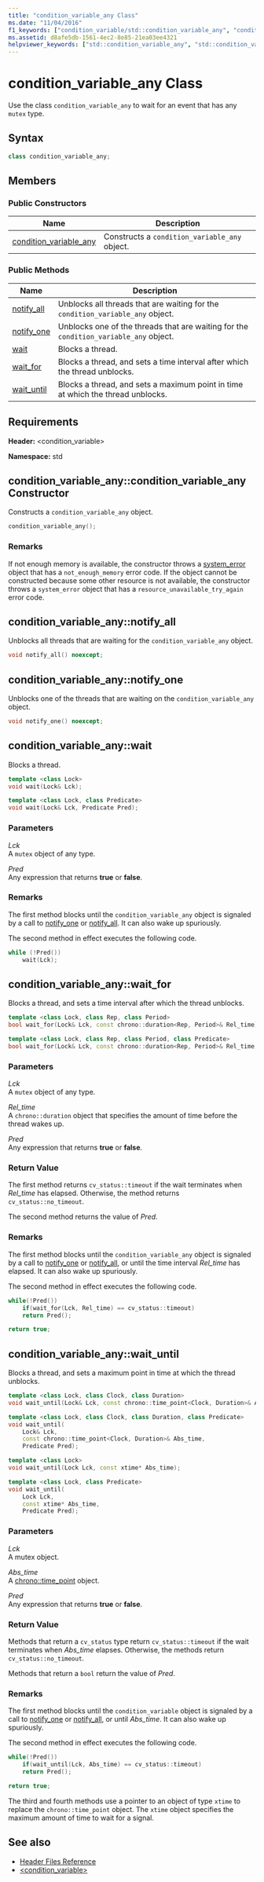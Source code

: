 ```yaml
---
title: "condition_variable_any Class"
ms.date: "11/04/2016"
f1_keywords: ["condition_variable/std::condition_variable_any", "condition_variable/std::condition_variable_any::condition_variable_any", "condition_variable/std::condition_variable_any::notify_all", "condition_variable/std::condition_variable_any::notify_one", "condition_variable/std::condition_variable_any::wait", "condition_variable/std::condition_variable_any::wait_for", "condition_variable/std::condition_variable_any::wait_until"]
ms.assetid: d8afe5db-1561-4ec2-8e85-21ea03ee4321
helpviewer_keywords: ["std::condition_variable_any", "std::condition_variable_any::condition_variable_any", "std::condition_variable_any::notify_all", "std::condition_variable_any::notify_one", "std::condition_variable_any::wait", "std::condition_variable_any::wait_for", "std::condition_variable_any::wait_until"]
---
```

# condition_variable_any Class

Use the class `condition_variable_any` to wait for an event that has any `mutex` type.

## Syntax

```cpp
class condition_variable_any;
```

## Members

### Public Constructors

|Name|Description|
|----------|-----------------|
|[condition_variable_any](#condition_variable_any)|Constructs a `condition_variable_any` object.|

### Public Methods

|Name|Description|
|----------|-----------------|
|[notify_all](#notify_all)|Unblocks all threads that are waiting for the `condition_variable_any` object.|
|[notify_one](#notify_one)|Unblocks one of the threads that are waiting for the `condition_variable_any` object.|
|[wait](#wait)|Blocks a thread.|
|[wait_for](#wait_for)|Blocks a thread, and sets a time interval after which the thread unblocks.|
|[wait_until](#wait_until)|Blocks a thread, and sets a maximum point in time at which the thread unblocks.|

## Requirements

**Header:** \<condition_variable>

**Namespace:** std

## <a name="condition_variable_any"></a>  condition_variable_any::condition_variable_any Constructor

Constructs a `condition_variable_any` object.

```cpp
condition_variable_any();
```

### Remarks

If not enough memory is available, the constructor throws a [system_error](../standard-library/system-error-class.md) object that has a `not_enough_memory` error code. If the object cannot be constructed because some other resource is not available, the constructor throws a `system_error` object that has a `resource_unavailable_try_again` error code.

## <a name="notify_all"></a>  condition_variable_any::notify_all

Unblocks all threads that are waiting for the `condition_variable_any` object.

```cpp
void notify_all() noexcept;
```

## <a name="notify_one"></a>  condition_variable_any::notify_one

Unblocks one of the threads that are waiting on the `condition_variable_any` object.

```cpp
void notify_one() noexcept;
```

## <a name="wait"></a>  condition_variable_any::wait

Blocks a thread.

```cpp
template <class Lock>
void wait(Lock& Lck);

template <class Lock, class Predicate>
void wait(Lock& Lck, Predicate Pred);
```

### Parameters

*Lck*<br/>
A `mutex` object of any type.

*Pred*<br/>
Any expression that returns **true** or **false**.

### Remarks

The first method blocks until the `condition_variable_any` object is signaled by a call to [notify_one](../standard-library/condition-variable-class.md#notify_one) or [notify_all](../standard-library/condition-variable-class.md#notify_all). It can also wake up spuriously.

The second method in effect executes the following code.

```cpp
while (!Pred())
    wait(Lck);
```

## <a name="wait_for"></a>  condition_variable_any::wait_for

Blocks a thread, and sets a time interval after which the thread unblocks.

```cpp
template <class Lock, class Rep, class Period>
bool wait_for(Lock& Lck, const chrono::duration<Rep, Period>& Rel_time);

template <class Lock, class Rep, class Period, class Predicate>
bool wait_for(Lock& Lck, const chrono::duration<Rep, Period>& Rel_time, Predicate Pred);
```

### Parameters

*Lck*<br/>
A `mutex` object of any type.

*Rel_time*<br/>
A `chrono::duration` object that specifies the amount of time before the thread wakes up.

*Pred*<br/>
Any expression that returns **true** or **false**.

### Return Value

The first method returns `cv_status::timeout` if the wait terminates when *Rel_time* has elapsed. Otherwise, the method returns `cv_status::no_timeout`.

The second method returns the value of *Pred*.

### Remarks

The first method blocks until the `condition_variable_any` object is signaled by a call to [notify_one](../standard-library/condition-variable-class.md#notify_one) or [notify_all](../standard-library/condition-variable-class.md#notify_all), or until the time interval *Rel_time* has elapsed. It can also wake up spuriously.

The second method in effect executes the following code.

```cpp
while(!Pred())
    if(wait_for(Lck, Rel_time) == cv_status::timeout)
    return Pred();

return true;
```

## <a name="wait_until"></a>  condition_variable_any::wait_until

Blocks a thread, and sets a maximum point in time at which the thread unblocks.

```cpp
template <class Lock, class Clock, class Duration>
void wait_until(Lock& Lck, const chrono::time_point<Clock, Duration>& Abs_time);

template <class Lock, class Clock, class Duration, class Predicate>
void wait_until(
    Lock& Lck,
    const chrono::time_point<Clock, Duration>& Abs_time,
    Predicate Pred);

template <class Lock>
void wait_until(Lock Lck, const xtime* Abs_time);

template <class Lock, class Predicate>
void wait_until(
    Lock Lck,
    const xtime* Abs_time,
    Predicate Pred);
```

### Parameters

*Lck*<br/>
A mutex object.

*Abs_time*<br/>
A [chrono::time_point](../standard-library/time-point-class.md) object.

*Pred*<br/>
Any expression that returns **true** or **false**.

### Return Value

Methods that return a `cv_status` type return `cv_status::timeout` if the wait terminates when *Abs_time* elapses. Otherwise, the methods return `cv_status::no_timeout`.

Methods that return a `bool` return the value of *Pred*.

### Remarks

The first method blocks until the `condition_variable` object is signaled by a call to [notify_one](../standard-library/condition-variable-class.md#notify_one) or [notify_all](../standard-library/condition-variable-class.md#notify_all), or until *Abs_time*. It can also wake up spuriously.

The second method in effect executes the following code.

```cpp
while(!Pred())
    if(wait_until(Lck, Abs_time) == cv_status::timeout)
    return Pred();

return true;
```

The third and fourth methods use a pointer to an object of type `xtime` to replace the `chrono::time_point` object. The `xtime` object specifies the maximum amount of time to wait for a signal.

## See also

- [Header Files Reference](../standard-library/cpp-standard-library-header-files.md)
- [<condition_variable>](../standard-library/condition-variable.md)
